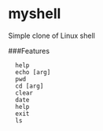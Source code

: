 # myshell

Simple clone of Linux shell

###Features

```
  help
  echo [arg]
  pwd
  cd [arg]
  clear
  date
  help
  exit
  ls
```
